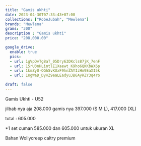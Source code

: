 ```yaml
---
title: "Gamis ukhti"
date: 2023-04-30T07:33:43+07:00
collections: ["RobeJubah", "Mewlena"]
brands: "Mewlena"
grams: "300"
description : "Gamis ukhti"
price: "208,000.00"

google_drive:
  enable: true
  pics:
  - url: 1gVpDvTg8aT_05Dry63DKcls87jK_7enF
  - url: 15rU3nHLintlE1Xaewt_K9ho6QKKbWX6p
  - url: 1kmZyU-OGhSvKUxF9hnZAYIzHm9EaXI5k
  - url: 1KgWaD_DyvZ9eaLEadyuJB6AyRZY3q4ro

draft: false
---
```


Gamis Ukhti - U52

jilbab nya aja  208.000
gamis nya 397.000 (S M L), 417.000 (XL)

total : 605.000

*1 set cuman 585.000 dan 605.000 untuk ukuran XL

Bahan Wollycreep caltry premium
